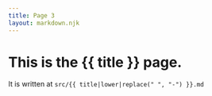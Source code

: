 ```yaml
---
title: Page 3
layout: markdown.njk
---
```


# This is the {{ title }} page.

It is written at `src/{{ title|lower|replace(" ", "-") }}.md`
